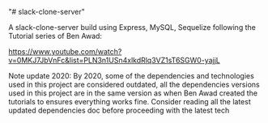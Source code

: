 "# slack-clone-server" 

A slack-clone-server build using Express, MySQL, Sequelize following the Tutorial series of Ben Awad:

https://www.youtube.com/watch?v=0MKJ7JbVnFc&list=PLN3n1USn4xlkdRlq3VZ1sT6SGW0-yajjL

Note update 2020: By 2020, some of the dependencies and technologies used in this project are considered outdated, all the dependencies versions used in this project are in the same version as when Ben Awad created the tutorials to ensures everything works fine. Consider reading all the latest updated dependencies doc before proceeding with the latest tech
